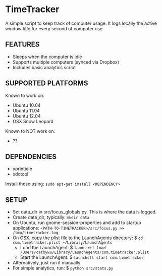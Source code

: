 TimeTracker
=================
A simple script to keep track of computer usage. It logs locally the active window title for every second of computer use.

FEATURES
----------------
- Sleeps when the computer is idle
- Supports multiple computers (synced via Dropbox)
- Includes basic analytics script

SUPPORTED PLATFORMS
-----------------
Known to work on:
- Ubuntu 10.04
- Ubuntu 11.04
- Ubuntu 12.04
- OSX Snow Leopard

Known to NOT work on:
- ??

DEPENDENCIES
-----------------
- xprintidle
- xdotool

Install these using: `sudo apt-get install <DEPENDENCY>`

SETUP
-----------------
- Set data_dir in src/focus_globals.py. This is where the data is logged.
- Create data_dir, typically: `mkdir data`
- On Ubuntu, run gnome-session-properties and add to startup applications:
    `<PATH-TO-TIMETRACKER>/src/focus.py >> /tmp/timetracker.log`
- On OSX, copy the plist file to the LaunchAgents directory: $ `cd com.timetracker.plist ~/Library/LaunchAgents`
    - Load the LaunchAgent: $ `launchctl load /Users/cathywu/Library/LaunchAgents/com.timetracker.plist`
    - Start the LaunchAgent: $ `launchctl start com.timetracker`
- Alternatively, just run it manually
- For simple analytics, run: $ `python src/stats.py`
